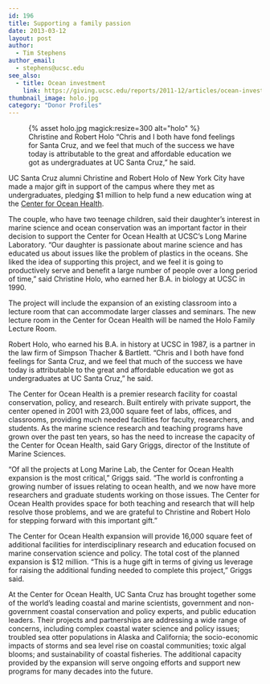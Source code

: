 ```yaml
---
id: 196
title: Supporting a family passion
date: 2013-03-12
layout: post
author:
  - Tim Stephens
author_email:
  - stephens@ucsc.edu
see_also:
  - title: Ocean investment
    link: https://giving.ucsc.edu/reports/2011-12/articles/ocean-investment.php
thumbnail_image: holo.jpg
category: "Donor Profiles"
---
```

<figure class="inline-image right">
{% asset holo.jpg magick:resize=300 alt="holo" %}<figcaption>Christine and Robert Holo  
&#8220;Chris and I both have fond feelings for Santa Cruz, and we feel that much of the success we have today is attributable to the great and affordable education we got as undergraduates at UC Santa Cruz,&#8221; he said.</figcaption></figure>

UC Santa Cruz alumni Christine and Robert Holo of New York City have made a major gift in support of the campus where they met as undergraduates, pledging $1 million to help fund a new education wing at the [Center for Ocean Health](https://ims.ucsc.edu/facilities/coastal-science-campus/ocean-health.html).

The couple, who have two teenage children, said their daughter&#8217;s interest in marine science and ocean conservation was an important factor in their decision to support the Center for Ocean Health at UCSC&#8217;s Long Marine Laboratory. &#8220;Our daughter is passionate about marine science and has educated us about issues like the problem of plastics in the oceans. She liked the idea of supporting this project, and we feel it is going to productively serve and benefit a large number of people over a long period of time,&#8221; said Christine Holo, who earned her B.A. in biology at UCSC in 1990.

The project will include the expansion of an existing classroom into a lecture room that can accommodate larger classes and seminars. The new lecture room in the Center for Ocean Health will be named the Holo Family Lecture Room.

Robert Holo, who earned his B.A. in history at UCSC in 1987, is a partner in the law firm of Simpson Thacher & Bartlett. &#8220;Chris and I both have fond feelings for Santa Cruz, and we feel that much of the success we have today is attributable to the great and affordable education we got as undergraduates at UC Santa Cruz,&#8221; he said.

The Center for Ocean Health is a premier research facility for coastal conservation, policy, and research. Built entirely with private support, the center opened in 2001 with 23,000 square feet of labs, offices, and classrooms, providing much needed facilities for faculty, researchers, and students. As the marine science research and teaching programs have grown over the past ten years, so has the need to increase the capacity of the Center for Ocean Health, said Gary Griggs, director of the Institute of Marine Sciences.

&#8220;Of all the projects at Long Marine Lab, the Center for Ocean Health expansion is the most critical,&#8221; Griggs said. &#8220;The world is confronting a growing number of issues relating to ocean health, and we now have more researchers and graduate students working on those issues. The Center for Ocean Health provides space for both teaching and research that will help resolve those problems, and we are grateful to Christine and Robert Holo for stepping forward with this important gift.&#8221;

The Center for Ocean Health expansion will provide 16,000 square feet of additional facilities for interdisciplinary research and education focused on marine conservation science and policy. The total cost of the planned expansion is $12 million. &#8220;This is a huge gift in terms of giving us leverage for raising the additional funding needed to complete this project,&#8221; Griggs said.

At the Center for Ocean Health, UC Santa Cruz has brought together some of the world&#8217;s leading coastal and marine scientists, government and non-government coastal conservation and policy experts, and public education leaders. Their projects and partnerships are addressing a wide range of concerns, including complex coastal water science and policy issues; troubled sea otter populations in Alaska and California; the socio-economic impacts of storms and sea level rise on coastal communities; toxic algal blooms; and sustainability of coastal fisheries. The additional capacity provided by the expansion will serve ongoing efforts and support new programs for many decades into the future.

